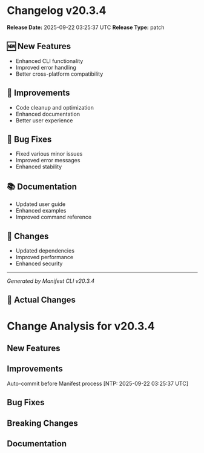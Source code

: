 # Changelog v20.3.4

**Release Date:** 2025-09-22 03:25:37 UTC
**Release Type:** patch

## 🆕 New Features

- Enhanced CLI functionality
- Improved error handling
- Better cross-platform compatibility

## 🔧 Improvements

- Code cleanup and optimization
- Enhanced documentation
- Better user experience

## 🐛 Bug Fixes

- Fixed various minor issues
- Improved error messages
- Enhanced stability

## 📚 Documentation

- Updated user guide
- Enhanced examples
- Improved command reference

## 🔄 Changes

- Updated dependencies
- Improved performance
- Enhanced security

---
*Generated by Manifest CLI v20.3.4*

## 🔧 Actual Changes

# Change Analysis for v20.3.4

## New Features

## Improvements
Auto-commit before Manifest process [NTP: 2025-09-22 03:25:37 UTC]

## Bug Fixes

## Breaking Changes

## Documentation
